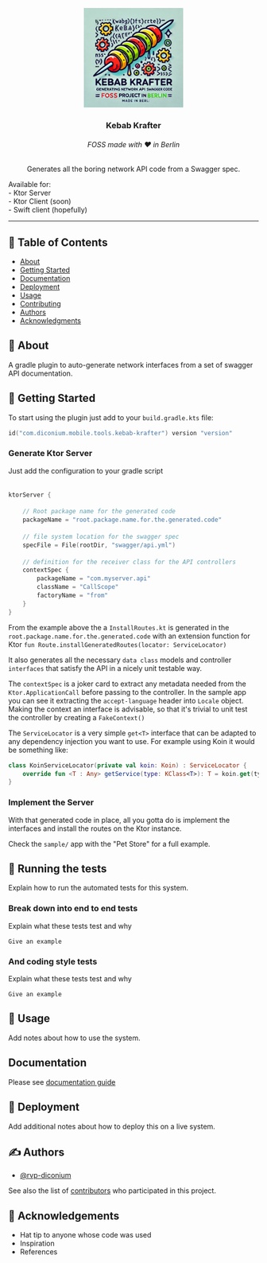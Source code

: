 <p align="center">
  <a href="docs/kebab-krafter-v2.png" rel="noopener">
    <img width=200px height=200px src="docs/kebab-krafter-v2.png" alt="Project logo"></a>
</p>

<h3 align="center">Kebab Krafter</h3>
<h6 align="center">FOSS made with ❤️ in Berlin</h6>

<p align="center"> Generates all the boring network API code from a Swagger spec.
    <br>
</p>
<p>
Available for:
    <br> - Ktor Server
    <br> - Ktor Client (soon) 
    <br> - Swift client (hopefully)
</p>

[//]: # (Alternative logos)
[//]: # (<p align="center">)

[//]: # (  <a href="docs/kebab-krafter-0.png" rel="noopener">)

[//]: # (    <img width=200px height=200px src="docs/kebab-krafter-0.png" alt="Project logo"></a>)

[//]: # (</p>)
[//]: # (<p align="center">)

[//]: # (  <a href="docs/kebab-krafter-1.png" rel="noopener">)

[//]: # (    <img width=200px height=200px src="docs/kebab-krafter-1.png" alt="Project logo"></a>)

[//]: # (</p>)

[//]: # ()
[//]: # (<p align="center">)

[//]: # (  <a href="docs/kebab-krafter-2.png" rel="noopener">)

[//]: # (    <img width=200px height=200px src="docs/kebab-krafter-2.png" alt="Project logo"></a>)

[//]: # (</p>)

[//]: # ()
[//]: # (<p align="center">)

[//]: # (  <a href="docs/kebab-krater-11.png" rel="noopener">)

[//]: # (    <img width=200px height=200px src="docs/kebab-krater-11.png" alt="Project logo"></a>)

[//]: # (</p>)

[//]: # ()
[//]: # (<p align="center">)

[//]: # (  <a href="docs/kebab-krafter-22.png" rel="noopener">)

[//]: # (    <img width=200px height=200px src="docs/kebab-krafter-22.png" alt="Project logo"></a>)

[//]: # (</p>)

---

## 📝 Table of Contents

- [About](#about)
- [Getting Started](#getting_started)
- [Documentation](docs/index.htm)
- [Deployment](#deployment)
- [Usage](#usage)
- [Contributing](CONTRIBUTING.md)
- [Authors](#authors)
- [Acknowledgments](#acknowledgement)

## 🧐 About <a name = "about"></a>

A gradle plugin to auto-generate network interfaces from a set of swagger API documentation.

## 🏁 Getting Started <a name = "getting_started"></a>

To start using the plugin just add to your `build.gradle.kts` file:

```kotlin
id("com.diconium.mobile.tools.kebab-krafter") version "version"
```

### Generate Ktor Server

Just add the configuration to your gradle script

```kotlin

ktorServer {

	// Root package name for the generated code
	packageName = "root.package.name.for.the.generated.code"

	// file system location for the swagger spec
	specFile = File(rootDir, "swagger/api.yml")

	// definition for the receiver class for the API controllers
	contextSpec {
		packageName = "com.myserver.api"
		className = "CallScope"
		factoryName = "from"
	}
}
```

From the example above the a `InstallRoutes.kt` is generated in the `root.package.name.for.the.generated.code` with an extension function for Ktor `fun Route.installGeneratedRoutes(locator: ServiceLocator)`

It also generates all the necessary `data class` models and controller `interfaces` that satisfy the API in a nicely unit testable way.

The `contextSpec` is a joker card to extract any metadata needed from the `Ktor.ApplicationCall` before passing to the controller. In the sample app you can see it extracting the `accept-language` header into `Locale` object. Making the context an interface is advisable, so that it's trivial to unit test the controller by creating a `FakeContext()`

The `ServiceLocator` is a very simple `get<T>` interface that can be adapted to any dependency injection you want to use. For example using Koin it would be something like:

```kotlin
class KoinServiceLocator(private val koin: Koin) : ServiceLocator {
	override fun <T : Any> getService(type: KClass<T>): T = koin.get(type)
}
```

### Implement the Server

With that generated code in place, all you gotta do is implement the interfaces and install the routes on the Ktor instance.

Check the `sample/` app with the "Pet Store" for a full example.

## 🔧 Running the tests <a name = "tests"></a>

Explain how to run the automated tests for this system.

### Break down into end to end tests

Explain what these tests test and why

```
Give an example
```

### And coding style tests

Explain what these tests test and why

```
Give an example
```

## 🎈 Usage <a name="usage"></a>

Add notes about how to use the system.

## Documentation

Please see [documentation guide](https://docs)

## 🚀 Deployment <a name = "deployment"></a>

Add additional notes about how to deploy this on a live system.

## ✍️ Authors <a name = "authors"></a>

- [@rvp-diconium](https://github.com/rvp-diconium)

See also the list of [contributors](https://github.com/diconium/mcc-network-generator/contributors) who participated in
this project.

## 🎉 Acknowledgements <a name = "acknowledgement"></a>

- Hat tip to anyone whose code was used
- Inspiration
- References
